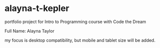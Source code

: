 # alayna-t-kepler
portfolio project for Intro to Programming course with Code the Dream

Full Name: Alayna Taylor


my focus is desktop compatibility, but mobile and tablet size will be added.